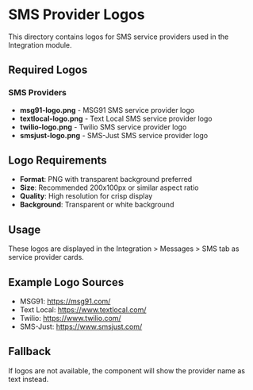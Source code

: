 # SMS Provider Logos

This directory contains logos for SMS service providers used in the Integration module.

## Required Logos

### SMS Providers
- **msg91-logo.png** - MSG91 SMS service provider logo
- **textlocal-logo.png** - Text Local SMS service provider logo  
- **twilio-logo.png** - Twilio SMS service provider logo
- **smsjust-logo.png** - SMS-Just SMS service provider logo

## Logo Requirements

- **Format**: PNG with transparent background preferred
- **Size**: Recommended 200x100px or similar aspect ratio
- **Quality**: High resolution for crisp display
- **Background**: Transparent or white background

## Usage

These logos are displayed in the Integration > Messages > SMS tab as service provider cards.

## Example Logo Sources

- MSG91: https://msg91.com/
- Text Local: https://www.textlocal.com/
- Twilio: https://www.twilio.com/
- SMS-Just: https://www.smsjust.com/

## Fallback

If logos are not available, the component will show the provider name as text instead. 